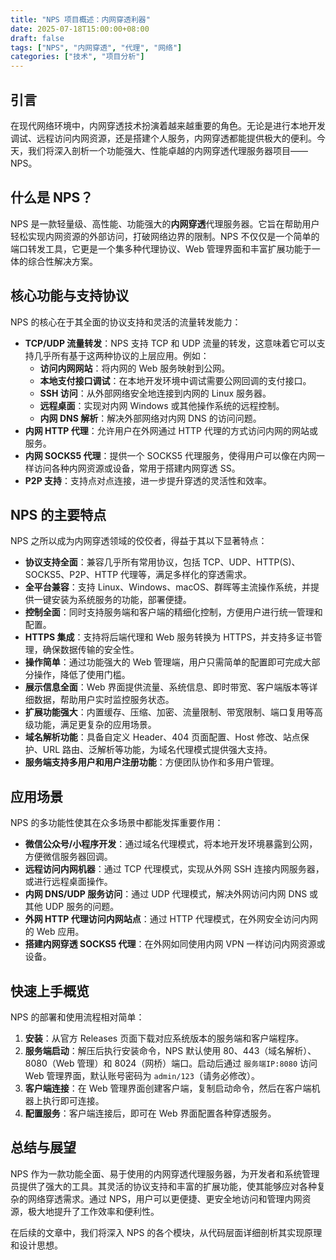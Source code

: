 ```yaml
---
title: "NPS 项目概述：内网穿透利器"
date: 2025-07-18T15:00:00+08:00
draft: false
tags: ["NPS", "内网穿透", "代理", "网络"]
categories: ["技术", "项目分析"]
---
```


## 引言

在现代网络环境中，内网穿透技术扮演着越来越重要的角色。无论是进行本地开发调试、远程访问内网资源，还是搭建个人服务，内网穿透都能提供极大的便利。今天，我们将深入剖析一个功能强大、性能卓越的内网穿透代理服务器项目——NPS。

## 什么是 NPS？

NPS 是一款轻量级、高性能、功能强大的**内网穿透**代理服务器。它旨在帮助用户轻松实现内网资源的外部访问，打破网络边界的限制。NPS 不仅仅是一个简单的端口转发工具，它更是一个集多种代理协议、Web 管理界面和丰富扩展功能于一体的综合性解决方案。

## 核心功能与支持协议

NPS 的核心在于其全面的协议支持和灵活的流量转发能力：

*   **TCP/UDP 流量转发**：NPS 支持 TCP 和 UDP 流量的转发，这意味着它可以支持几乎所有基于这两种协议的上层应用。例如：
    *   **访问内网网站**：将内网的 Web 服务映射到公网。
    *   **本地支付接口调试**：在本地开发环境中调试需要公网回调的支付接口。
    *   **SSH 访问**：从外部网络安全地连接到内网的 Linux 服务器。
    *   **远程桌面**：实现对内网 Windows 或其他操作系统的远程控制。
    *   **内网 DNS 解析**：解决外部网络对内网 DNS 的访问问题。
*   **内网 HTTP 代理**：允许用户在外网通过 HTTP 代理的方式访问内网的网站或服务。
*   **内网 SOCKS5 代理**：提供一个 SOCKS5 代理服务，使得用户可以像在内网一样访问各种内网资源或设备，常用于搭建内网穿透 SS。
*   **P2P 支持**：支持点对点连接，进一步提升穿透的灵活性和效率。

## NPS 的主要特点

NPS 之所以成为内网穿透领域的佼佼者，得益于其以下显著特点：

*   **协议支持全面**：兼容几乎所有常用协议，包括 TCP、UDP、HTTP(S)、SOCKS5、P2P、HTTP 代理等，满足多样化的穿透需求。
*   **全平台兼容**：支持 Linux、Windows、macOS、群晖等主流操作系统，并提供一键安装为系统服务的功能，部署便捷。
*   **控制全面**：同时支持服务端和客户端的精细化控制，方便用户进行统一管理和配置。
*   **HTTPS 集成**：支持将后端代理和 Web 服务转换为 HTTPS，并支持多证书管理，确保数据传输的安全性。
*   **操作简单**：通过功能强大的 Web 管理端，用户只需简单的配置即可完成大部分操作，降低了使用门槛。
*   **展示信息全面**：Web 界面提供流量、系统信息、即时带宽、客户端版本等详细数据，帮助用户实时监控服务状态。
*   **扩展功能强大**：内置缓存、压缩、加密、流量限制、带宽限制、端口复用等高级功能，满足更复杂的应用场景。
*   **域名解析功能**：具备自定义 Header、404 页面配置、Host 修改、站点保护、URL 路由、泛解析等功能，为域名代理模式提供强大支持。
*   **服务端支持多用户和用户注册功能**：方便团队协作和多用户管理。

## 应用场景

NPS 的多功能性使其在众多场景中都能发挥重要作用：

*   **微信公众号/小程序开发**：通过域名代理模式，将本地开发环境暴露到公网，方便微信服务器回调。
*   **远程访问内网机器**：通过 TCP 代理模式，实现从外网 SSH 连接内网服务器，或进行远程桌面操作。
*   **内网 DNS/UDP 服务访问**：通过 UDP 代理模式，解决外网访问内网 DNS 或其他 UDP 服务的问题。
*   **外网 HTTP 代理访问内网站点**：通过 HTTP 代理模式，在外网安全访问内网的 Web 应用。
*   **搭建内网穿透 SOCKS5 代理**：在外网如同使用内网 VPN 一样访问内网资源或设备。

## 快速上手概览

NPS 的部署和使用流程相对简单：

1.  **安装**：从官方 Releases 页面下载对应系统版本的服务端和客户端程序。
2.  **服务端启动**：解压后执行安装命令，NPS 默认使用 80、443（域名解析）、8080（Web 管理）和 8024（网桥）端口。启动后通过 `服务端IP:8080` 访问 Web 管理界面，默认账号密码为 `admin/123`（请务必修改）。
3.  **客户端连接**：在 Web 管理界面创建客户端，复制启动命令，然后在客户端机器上执行即可连接。
4.  **配置服务**：客户端连接后，即可在 Web 界面配置各种穿透服务。

## 总结与展望

NPS 作为一款功能全面、易于使用的内网穿透代理服务器，为开发者和系统管理员提供了强大的工具。其灵活的协议支持和丰富的扩展功能，使其能够应对各种复杂的网络穿透需求。通过 NPS，用户可以更便捷、更安全地访问和管理内网资源，极大地提升了工作效率和便利性。

在后续的文章中，我们将深入 NPS 的各个模块，从代码层面详细剖析其实现原理和设计思想。
